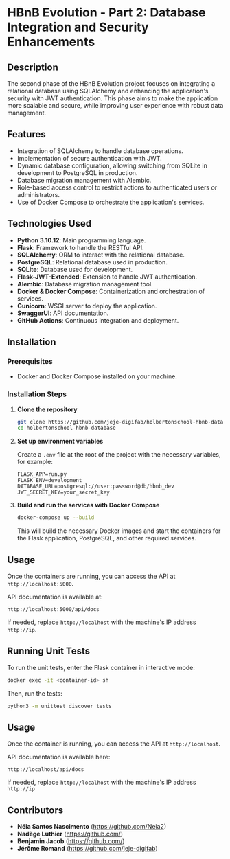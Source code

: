 # HBnB Evolution - Part 2: Database Integration and Security Enhancements

## Description

The second phase of the HBnB Evolution project focuses on integrating a relational database using SQLAlchemy and enhancing the application's security with JWT authentication. This phase aims to make the application more scalable and secure, while improving user experience with robust data management.

## Features

- Integration of SQLAlchemy to handle database operations.
- Implementation of secure authentication with JWT.
- Dynamic database configuration, allowing switching from SQLite in development to PostgreSQL in production.
- Database migration management with Alembic.
- Role-based access control to restrict actions to authenticated users or administrators.
- Use of Docker Compose to orchestrate the application's services.

## Technologies Used

- **Python 3.10.12**: Main programming language.
- **Flask**: Framework to handle the RESTful API.
- **SQLAlchemy**: ORM to interact with the relational database.
- **PostgreSQL**: Relational database used in production.
- **SQLite**: Database used for development.
- **Flask-JWT-Extended**: Extension to handle JWT authentication.
- **Alembic**: Database migration management tool.
- **Docker & Docker Compose**: Containerization and orchestration of services.
- **Gunicorn**: WSGI server to deploy the application.
- **SwaggerUI**: API documentation.
- **GitHub Actions**: Continuous integration and deployment.

## Installation

### Prerequisites

- Docker and Docker Compose installed on your machine.

### Installation Steps

1. **Clone the repository**

    ```sh
    git clone https://github.com/jeje-digifab/holbertonschool-hbnb-database.git
    cd holbertonschool-hbnb-database
    ```

2. **Set up environment variables**

    Create a `.env` file at the root of the project with the necessary variables, for example:
    
    ```env
    FLASK_APP=run.py
    FLASK_ENV=development
    DATABASE_URL=postgresql://user:password@db/hbnb_dev
    JWT_SECRET_KEY=your_secret_key
    ```

3. **Build and run the services with Docker Compose**

    ```sh
    docker-compose up --build
    ```

    This will build the necessary Docker images and start the containers for the Flask application, PostgreSQL, and other required services.

## Usage

Once the containers are running, you can access the API at `http://localhost:5000`.

API documentation is available at:

`http://localhost:5000/api/docs`

If needed, replace `http://localhost` with the machine's IP address `http://ip`.

## Running Unit Tests

To run the unit tests, enter the Flask container in interactive mode:

```sh
docker exec -it <container-id> sh
```

Then, run the tests:
```sh
python3 -m unittest discover tests
```

## Usage

Once the container is running, you can access the API at `http://localhost`.

API documentation is available here:

`http://localhost/api/docs`

If needed, replace `http://localhost` with the machine's IP address `http://ip`

## Contributors

- **Néia Santos Nascimento** (https://github.com/Neia2)
- **Nadège Luthier** (https://github.com/)
- **Benjamin Jacob** (https://github.com/)
- **Jérôme Romand** (https://github.com/jeje-digifab)
